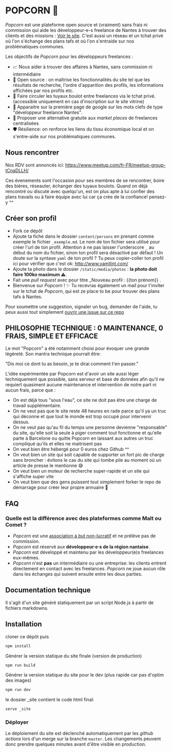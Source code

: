 # POPCORN 🍿

_Popcorn_ est une plateforme open source et (vraiment) sans frais ni commission qui aide les développeur-e-s freelance de Nantes à trouver des clients et des missions : [Voir le site](https://popcorn-nantes.github.io). C'est aussi un réseau et un tchat privé où l'on s'échange des plans tafs et où l'on s'entraide sur nos problématiques communes.

Les objectifs de _Popcorn_ pour les développeurs freelances :

- 📈 Nous aider à trouver des affaires à Nantes, sans commission ni intermédiaire
- 📗 Open source : on maîtrise les fonctionnalités du site tel que les résultats de recherche, l'ordre d'apparition des profils, les informations affichées par nos profils etc.
- 💬 Faire circuler les tuyaux boulot entre freelances via le tchat privé. (accessible uniquement en cas d'inscription sur le site vitrine)
- 🌟 Apparaitre sur la première page de google sur les mots clefs de type "développeur freelance Nantes".
- 💪 Proposer une alternative gratuite aux _market places_ de freelances centralisées
- 🛡️ Résilience: on renforce les liens du tissu économique local et on s'entre-aide sur nos problématiques communes.

## Nous rencontrer

Nos RDV sont annoncés ici: https://www.meetup.com/fr-FR/meetup-group-tCnaDLLH/

Ces évenements sont l'occasion pour ses membres de se rencontrer, boire des bières, réseauter, échanger des tuyaux boulots. Quand on déjà rencontré ou discuté avec quelqu'un, est on plus apte à lui confier des plans travails ou à faire équipe avec lui car ça crée de la confiance! pensez-y ^^

## Créer son profil

- Fork ce dépôt
- Ajoute ta fiche dans le dossier `content/persons` en prenant comme exemple le fichier `_exemple.md`. Le nom de ton fichier sera utilisé pour créer l'url de ton profil. Attention à ne pas laisser l'underscore `_` au début du nom du fichier, sinon ton profil sera désactivé par défaut ! Un doute sur la syntaxe `yaml` de ton profil ? Tu peux copier-coller ton profil ici pour vérifier que c'est ok: http://www.yamllint.com/
- Ajoute ta photo dans le dossier `/static/media/photos` : **la photo doit faire 100ko maximum ⚠️**.
- Fait une _pull request_ avec pour titre \_Nouveau profil : {{ton prénom}} .
- Bienvenue sur _Popcorn_ ! ✨ Tu recevras également un mail pour t'inviter sur le tchat de _Popcorn_, qui est ze place to be pour trouver des plans tafs à Nantes.

Pour soumettre une suggestion, signaler un bug, demander de l'aide, tu peux aussi tout simplement [ouvrir une issue sur ce repo](https://github.com/popcorn-nantes/popcorn-nantes/issues/new)

## PHILOSOPHIE TECHNIQUE : 0 MAINTENANCE, 0 FRAIS, SIMPLE ET EFFICACE

Le mot "Popcorn" a été notamment choisi pour évoquer une grande légèreté. Son mantra technique pourrait être:

"Dis moi ce dont tu as besoin, je te dirai comment t'en passer."

L'idée expérimentée par Popcorn est d'avoir un site aussi léger techniquement que possible, sans serveur et base de données afin qu'il ne requiert quasiment aucune maintenance et intervention de notre part ni aucun frais, parce que :

- On est déjà tous "sous l'eau", ce site ne doit pas être une charge de travail supplémentaire.
- On ne veut pas que le site reste 48 heures en rade parce qu'il ya un truc qui déconne et que tout le monde est trop occupé pour intervenir dessus.
- On ne veut pas qu'au fil du temps une personne devienne "responsable" du site, qu'elle soit la seule à piger comment tout fonctionne et qu'elle parte à Barcelone ou quitte Popcorn en laissant aux autres un truc compliqué qu'ils et elles ne maitrisent pas
- On veut bien être hébergé pour 0 euros chez Github ^^
- On veut bien un site qui soit capable de supporter un fort pic de charge sans broncher : évitons le cas du site qui tombe pile au moment où un article de presse le mentionne 😅
- On veut bien un moteur de recherche super-rapide et un site qui s'affiche super vite
- On veut bien que des gens puissent tout simplement forker le repo de démarrage pour créer leur propre annuaire 💚

## FAQ

### Quelle est la différence avec des plateformes comme Malt ou Comet ?

- _Popcorn_ est une [association à but non-lucratif](https://opencollective.com/popcorn) et ne prélève pas de commission.
- _Popcorn_ est réservé aux **développeur·e·s de la région nantaise**.
- _Popcorn_ est développé et maintenu par les développeur(e)s freelances eux-mêmes.
- _Popcorn_ n'est **pas** un intermédiaire ou une entreprise: les clients entrent directement en contact avec les freelances. _Popcorn_ ne joue aucun rôle dans les échanges qui suivent ensuite entre les deux parties.

## Documentation technique

Il s'agit d'un site généré statiquement par un script Node.js à partir de fichiers markdowns.

## Installation

cloner ce dépôt puis

```sh
npm install
```

Générer la version statique du site finale (version de production)

```sh
npm run build
```

Générer la version statique du site pour le dev (plus rapide car pas d'optim des images)

```sh
npm run dev
```

le dossier \_site contient le code html final:

```sh
serve _site
```

### Déployer

Le déploiement du site est déclenché automatiquement par les _github actions_ lors d'un merge sur la branche `master`. Les changements peuvent donc prendre quelques minutes avant d'être visible en production.
